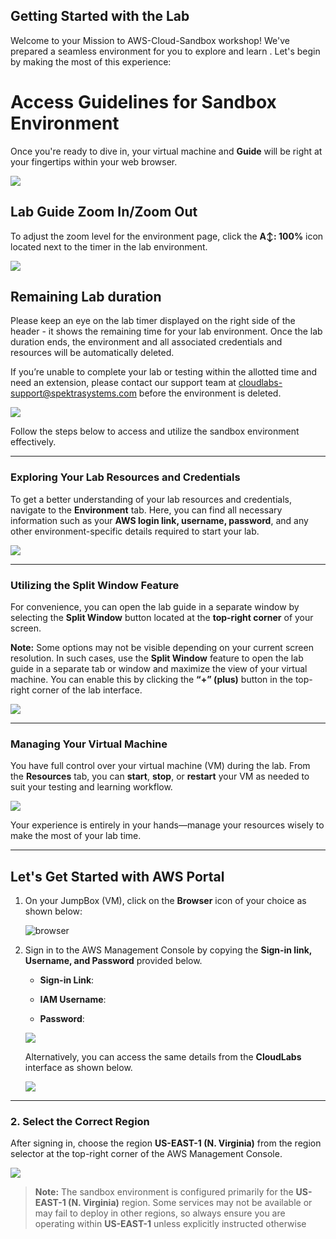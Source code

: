 ## Getting Started with the Lab

Welcome to your Mission to AWS-Cloud-Sandbox workshop! We've prepared a seamless environment for you to explore and learn . Let's begin by making the most of this experience:

# Access Guidelines for Sandbox Environment

Once you're ready to dive in, your virtual machine and **Guide** will be right at your fingertips within your web browser.

![](../media/guide-01.png)

## Lab Guide Zoom In/Zoom Out
 
To adjust the zoom level for the environment page, click the **A↕: 100%** icon located next to the timer in the lab environment.

![](../../media/gmc2.png)

## Remaining Lab duration

Please keep an eye on the lab timer displayed on the right side of the header -  it shows the remaining time for your lab environment. Once the lab duration ends, the environment and all associated credentials and resources will be automatically deleted.
 
If you’re unable to complete your lab or testing within the allotted time and need an extension, please contact our support team at cloudlabs-support@spektrasystems.com before the environment is deleted.

![](../media/labdurationv2ui.png)

Follow the steps below to access and utilize the sandbox environment effectively.

---

### **Exploring Your Lab Resources and Credentials**

To get a better understanding of your lab resources and credentials, navigate to the **Environment** tab.
Here, you can find all necessary information such as your **AWS login link, username, password**, and any other environment-specific details required to start your lab.

   ![](../media/env-tab.png)
   
---

### **Utilizing the Split Window Feature**

For convenience, you can open the lab guide in a separate window by selecting the **Split Window** button located at the **top-right corner** of your screen.

**Note:**
Some options may not be visible depending on your current screen resolution. In such cases, use the **Split Window** feature to open the lab guide in a separate tab or window and maximize the view of your virtual machine.
You can enable this by clicking the **“+” (plus)** button in the top-right corner of the lab interface.

   ![](../media/splitview.png)
 
---

### **Managing Your Virtual Machine**

You have full control over your virtual machine (VM) during the lab.
From the **Resources** tab, you can **start**, **stop**, or **restart** your VM as needed to suit your testing and learning workflow.

   ![](../media/gettingstarted4.png)
 
Your experience is entirely in your hands—manage your resources wisely to make the most of your lab time.

---

## Let's Get Started with AWS Portal

1. On your JumpBox (VM), click on the **Browser** icon of your choice as shown below:
 
     ![browser](../media/browser.png)
1. Sign in to the AWS Management Console by copying the **Sign-in link, Username, and Password** provided below.

    * **Sign-in Link**: **<inject key="SignInUrl" enableCopy="true" />**

    * **IAM Username**: **<inject key="UserName" enableCopy="true" />**

    * **Password**: **<inject key="Password" enableCopy="true" />**

   ![](../media/login.png)

   Alternatively, you can access the same details from the **CloudLabs** interface as shown below.

   ![](../media/signin.png)

---

### 2. Select the Correct Region

After signing in, choose the region **US-EAST-1 (N. Virginia)** from the region selector at the top-right corner of the AWS Management Console.

![](../media/selectregion.png)

> **Note:**
> The sandbox environment is configured primarily for the **US-EAST-1 (N. Virginia)** region.
> Some services may not be available or may fail to deploy in other regions, so always ensure you are operating within **US-EAST-1** unless explicitly instructed otherwise
